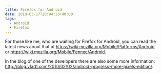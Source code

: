```yaml
---
title: Firefox for Android
date: 2010-03-17T20:04:33+00:00
tags:
  - Android
  - Firefox
---
```


For those like me, who are waiting for Firefox for Android, you can read the
latest news about that at https://wiki.mozilla.org/Mobile/Platforms/Android
or https://wiki.mozilla.org/Mobile/Fennec/Android.

In the blog of one of the developers there are also some more information: http://blog.vlad1.com/2010/02/02/android-progress-more-pixels-edition/.
